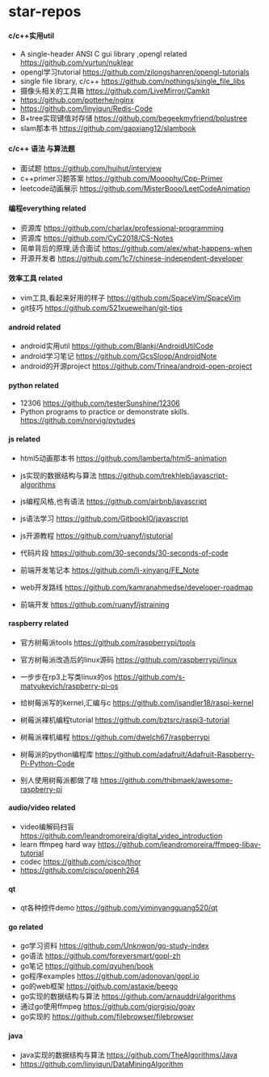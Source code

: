 # star-repos


#### c/c++实用util
* A single-header ANSI C gui library ,opengl related https://github.com/vurtun/nuklear
* opengl学习tutorial https://github.com/zilongshanren/opengl-tutorials
* single file library, c/c++ https://github.com/nothings/single_file_libs
* 摄像头相关的工具箱  https://github.com/LiveMirror/Camkit
* https://github.com/potterhe/nginx
* https://github.com/linyiqun/Redis-Code
* B+tree实现键值对存储 https://github.com/begeekmyfriend/bplustree
* slam那本书 https://github.com/gaoxiang12/slambook

#### c/c++ 语法 与算法题
* 面试题 https://github.com/huihut/interview
* c++primer习题答案 https://github.com/Mooophy/Cpp-Primer
* leetcode动画展示 https://github.com/MisterBooo/LeetCodeAnimation

#### 编程everything related
* 资源库 https://github.com/charlax/professional-programming
* 资源库 https://github.com/CyC2018/CS-Notes
* 简单背后的原理,适合面试 https://github.com/alex/what-happens-when
* 开源开发者 https://github.com/1c7/chinese-independent-developer

#### 效率工具 related
* vim工具,看起来好用的样子 https://github.com/SpaceVim/SpaceVim
* git技巧 https://github.com/521xueweihan/git-tips

#### android related
* android实用util https://github.com/Blankj/AndroidUtilCode
* android学习笔记 https://github.com/GcsSloop/AndroidNote
* android的开源project https://github.com/Trinea/android-open-project

#### python related
* 12306 https://github.com/testerSunshine/12306
* Python programs to practice or demonstrate skills.  https://github.com/norvig/pytudes

#### js related
* html5动画那本书  https://github.com/lamberta/html5-animation
* js实现的数据结构与算法 https://github.com/trekhleb/javascript-algorithms
* js编程风格,也有语法 https://github.com/airbnb/javascript
* js语法学习 https://github.com/GitbookIO/javascript
* js开源教程 https://github.com/ruanyf/jstutorial
* 代码片段 https://github.com/30-seconds/30-seconds-of-code

* 前端开发笔记本 https://github.com/li-xinyang/FE_Note
* web开发路线 https://github.com/kamranahmedse/developer-roadmap
* 前端开发 https://github.com/ruanyf/jstraining


#### raspberry related
* 官方树莓派tools https://github.com/raspberrypi/tools
* 官方树莓派改造后的linux源码 https://github.com/raspberrypi/linux

* 一步步在rp3上写类linux的os https://github.com/s-matyukevich/raspberry-pi-os
* 给树莓派写的kernel,汇编与c https://github.com/jsandler18/raspi-kernel
* 树莓派裸机编程tutorial https://github.com/bztsrc/raspi3-tutorial
* 树莓派裸机编程 https://github.com/dwelch67/raspberrypi
* 树莓派的python编程库 https://github.com/adafruit/Adafruit-Raspberry-Pi-Python-Code
* 别人使用树莓派都做了啥 https://github.com/thibmaek/awesome-raspberry-pi

#### audio/video related
* video编解码扫盲 https://github.com/leandromoreira/digital_video_introduction
* learn ffmpeg hard way https://github.com/leandromoreira/ffmpeg-libav-tutorial
* codec https://github.com/cisco/thor
* https://github.com/cisco/openh264

#### qt
* qt各种控件demo https://github.com/yiminyangguang520/qt

#### go related
* go学习资料 https://github.com/Unknwon/go-study-index
* go语法 https://github.com/foreversmart/gopl-zh
* go笔记 https://github.com/qyuhen/book
* go程序examples https://github.com/adonovan/gopl.io
* go的web框架 https://github.com/astaxie/beego
* go实现的数据结构与算法 https://github.com/arnauddri/algorithms
* 通过go使用ffmpeg https://github.com/giorgisio/goav
* go实现的 https://github.com/filebrowser/filebrowser

#### java
* java实现的数据结构与算法 https://github.com/TheAlgorithms/Java
* https://github.com/linyiqun/DataMiningAlgorithm
